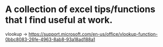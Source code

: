 # A collection of excel tips/functions that I find useful at work.
vlookup -> https://support.microsoft.com/en-us/office/vlookup-function-0bbc8083-26fe-4963-8ab8-93a18ad188a1
